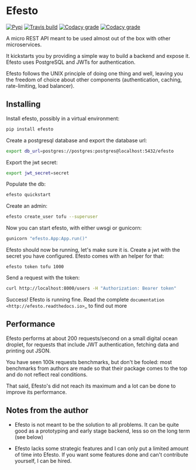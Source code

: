 # Efesto

[![Pypi](https://img.shields.io/pypi/v/efesto.svg?maxAge=600&style=for-the-badge)](https://pypi.python.org/pypi/efesto)
[![Travis build](https://img.shields.io/travis/strangemachines/efesto.svg?maxAge=600&style=for-the-badge)](https://travis-ci.org/strangemachines/efesto)
[![Codacy grade](https://img.shields.io/codacy/grade/9a18a3f98f654fef8b6ff86e93f31b56.svg?style=for-the-badge)](https://app.codacy.com/app/strangemachines/efesto)
[![Codacy grade](https://img.shields.io/codacy/coverage/9a18a3f98f654fef8b6ff86e93f31b56.svg?style=for-the-badge)](https://app.codacy.com/app/strangemachines/efesto)

A micro REST API meant to be used almost out of the box with other
microservices.

It kickstarts you by providing a simple way to build a backend and expose it.
Efesto uses PostgreSQL and JWTs for authentication.

Efesto follows the UNIX principle of doing one thing and well, leaving you the
freedom of choice about other components (authentication, caching, rate-limiting,
load balancer).

## Installing
Install efesto, possibly in a virtual environment:

```sh
pip install efesto
```

Create a postgresql database and export the database url:

```sh
export db_url=postgres://postgres:postgres@localhost:5432/efesto
```

Export the jwt secret:

```sh
export jwt_secret=secret
```

Populate the db:

```sh
efesto quickstart
```

Create an admin:

```sh
efesto create_user tofu --superuser
```

Now you can start efesto, with either uwsgi or gunicorn:

```sh
gunicorn "efesto.App:App.run()"
```

Efesto should now be running, let's make sure it is. Create a jwt with the secret
you have configured. Efesto comes with an helper for that:

```
efesto token tofu 1000
```

Send a request with the token:

```sh
curl http://localhost:8000/users -H "Authorization: Bearer token"
```

Success! Efesto is running fine. Read the complete
`documentation <http://efesto.readthedocs.io>`_  to find out more

## Performance

Efesto performs at about 200 requests/second on a small digital ocean
droplet, for requests that include JWT authentication, fetching data and
printing out JSON.

You have seen 100k requests benchmarks, but don't be fooled:
most benchmarks from authors are made so that their package comes to the top
and do not reflect real conditions.

That said, Efesto's did not reach its maximum and a lot can be done to improve
its performance.


## Notes from the author

- Efesto is not meant to be the solution to all problems. It can be quite good
  as a prototyping and early stage backend, less so on the long term (see below)

- Efesto lacks some strategic features and I can only put a limited amount
  of time into Efesto. If you want some features done and can't contribute
  yourself, I can be hired.
